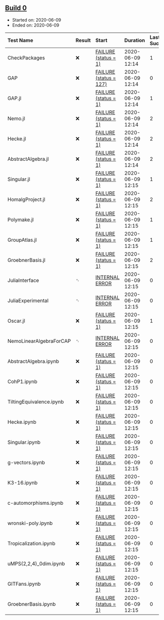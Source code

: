 ## [Build 0](http://localhost:8088/job/oscar/)

* Started on: 2020-06-09
* Ended on: 2020-06-09

| Test Name    | Result | Start | Duration | Last Success | First Failure |
|:-------------|:-------|:------|:---------|:-------------|:--------------|
| CheckPackages | ❌ | [FAILURE (status = 1)](http://localhost:8088/job/oscar/logs/build-0/CheckPackages.log) | 2020-06-09 12:14 | 1 | unknown | unknown |
| GAP | ❌ | [FAILURE (status = 127)](http://localhost:8088/job/oscar/logs/build-0/GAP.log) | 2020-06-09 12:14 | 0 | unknown | unknown |
| GAP.jl | ❌ | [FAILURE (status = 1)](http://localhost:8088/job/oscar/logs/build-0/GAP.jl.log) | 2020-06-09 12:14 | 1 | unknown | unknown |
| Nemo.jl | ❌ | [FAILURE (status = 1)](http://localhost:8088/job/oscar/logs/build-0/Nemo.jl.log) | 2020-06-09 12:14 | 2 | unknown | unknown |
| Hecke.jl | ❌ | [FAILURE (status = 1)](http://localhost:8088/job/oscar/logs/build-0/Hecke.jl.log) | 2020-06-09 12:14 | 2 | unknown | unknown |
| AbstractAlgebra.jl | ❌ | [FAILURE (status = 1)](http://localhost:8088/job/oscar/logs/build-0/AbstractAlgebra.jl.log) | 2020-06-09 12:14 | 2 | unknown | unknown |
| Singular.jl | ❌ | [FAILURE (status = 1)](http://localhost:8088/job/oscar/logs/build-0/Singular.jl.log) | 2020-06-09 12:15 | 1 | unknown | unknown |
| HomalgProject.jl | ❌ | [FAILURE (status = 1)](http://localhost:8088/job/oscar/logs/build-0/HomalgProject.jl.log) | 2020-06-09 12:15 | 2 | unknown | unknown |
| Polymake.jl | ❌ | [FAILURE (status = 1)](http://localhost:8088/job/oscar/logs/build-0/Polymake.jl.log) | 2020-06-09 12:15 | 1 | unknown | unknown |
| GroupAtlas.jl | ❌ | [FAILURE (status = 1)](http://localhost:8088/job/oscar/logs/build-0/GroupAtlas.jl.log) | 2020-06-09 12:15 | 1 | unknown | unknown |
| GroebnerBasis.jl | ❌ | [FAILURE (status = 1)](http://localhost:8088/job/oscar/logs/build-0/GroebnerBasis.jl.log) | 2020-06-09 12:15 | 2 | unknown | unknown |
| JuliaInterface | ␉ | [INTERNAL ERROR](http://localhost:8088/job/oscar/logs/build-0/JuliaInterface.log) | 2020-06-09 12:15 | 0 | unknown | unknown |
| JuliaExperimental | ␉ | [INTERNAL ERROR](http://localhost:8088/job/oscar/logs/build-0/JuliaExperimental.log) | 2020-06-09 12:15 | 0 | unknown | unknown |
| Oscar.jl | ❌ | [FAILURE (status = 1)](http://localhost:8088/job/oscar/logs/build-0/Oscar.jl.log) | 2020-06-09 12:15 | 1 | unknown | unknown |
| NemoLinearAlgebraForCAP | ␉ | [INTERNAL ERROR](http://localhost:8088/job/oscar/logs/build-0/NemoLinearAlgebraForCAP.log) | 2020-06-09 12:15 | 0 | unknown | unknown |
| AbstractAlgebra.ipynb | ❌ | [FAILURE (status = 1)](http://localhost:8088/job/oscar/logs/build-0/AbstractAlgebra.ipynb.log) | 2020-06-09 12:15 | 0 | unknown | unknown |
| CohP1.ipynb | ❌ | [FAILURE (status = 1)](http://localhost:8088/job/oscar/logs/build-0/CohP1.ipynb.log) | 2020-06-09 12:15 | 0 | unknown | unknown |
| TiltingEquivalence.ipynb | ❌ | [FAILURE (status = 1)](http://localhost:8088/job/oscar/logs/build-0/TiltingEquivalence.ipynb.log) | 2020-06-09 12:15 | 0 | unknown | unknown |
| Hecke.ipynb | ❌ | [FAILURE (status = 1)](http://localhost:8088/job/oscar/logs/build-0/Hecke.ipynb.log) | 2020-06-09 12:15 | 0 | unknown | unknown |
| Singular.ipynb | ❌ | [FAILURE (status = 1)](http://localhost:8088/job/oscar/logs/build-0/Singular.ipynb.log) | 2020-06-09 12:15 | 0 | unknown | unknown |
| g-vectors.ipynb | ❌ | [FAILURE (status = 1)](http://localhost:8088/job/oscar/logs/build-0/g-vectors.ipynb.log) | 2020-06-09 12:15 | 0 | unknown | unknown |
| K3-16.ipynb | ❌ | [FAILURE (status = 1)](http://localhost:8088/job/oscar/logs/build-0/K3-16.ipynb.log) | 2020-06-09 12:15 | 0 | unknown | unknown |
| c-automorphisms.ipynb | ❌ | [FAILURE (status = 1)](http://localhost:8088/job/oscar/logs/build-0/c-automorphisms.ipynb.log) | 2020-06-09 12:15 | 0 | unknown | unknown |
| wronski-poly.ipynb | ❌ | [FAILURE (status = 1)](http://localhost:8088/job/oscar/logs/build-0/wronski-poly.ipynb.log) | 2020-06-09 12:15 | 0 | unknown | unknown |
| Tropicalization.ipynb | ❌ | [FAILURE (status = 1)](http://localhost:8088/job/oscar/logs/build-0/Tropicalization.ipynb.log) | 2020-06-09 12:15 | 0 | unknown | unknown |
| uMPS(2,2,4)_0dim.ipynb | ❌ | [FAILURE (status = 1)](http://localhost:8088/job/oscar/logs/build-0/uMPS-2-2-4-_0dim.ipynb.log) | 2020-06-09 12:15 | 0 | unknown | unknown |
| GITFans.ipynb | ❌ | [FAILURE (status = 1)](http://localhost:8088/job/oscar/logs/build-0/GITFans.ipynb.log) | 2020-06-09 12:15 | 0 | unknown | unknown |
| GroebnerBasis.ipynb | ❌ | [FAILURE (status = 1)](http://localhost:8088/job/oscar/logs/build-0/GroebnerBasis.ipynb.log) | 2020-06-09 12:15 | 0 | unknown | unknown |
